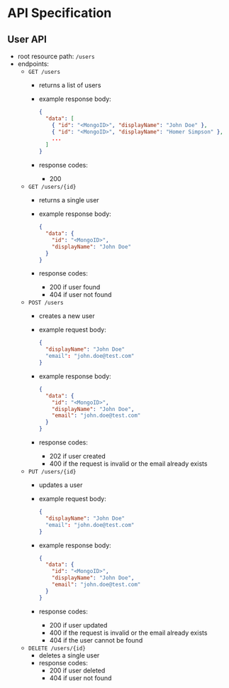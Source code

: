 # API Specification

## User API

- root resource path: `/users`
- endpoints:
  - `GET /users`
    - returns a list of users
    - example response body:

      ```json
      {
        "data": [
          { "id": "<MongoID>", "displayName": "John Doe" },
          { "id": "<MongoID>", "displayName": "Homer Simpson" },
          ...
        ]
      }
      ```

    - response codes:
      - 200
  - `GET /users/{id}`
    - returns a single user
    - example response body:

      ```json
      {
        "data": {
          "id": "<MongoID>",
          "displayName": "John Doe"
        }
      }
      ```

    - response codes:
      - 200 if user found
      - 404 if user  not found
  - `POST /users`
    - creates a new user
    - example request body:

      ```json
      {
        "displayName": "John Doe"
        "email": "john.doe@test.com"
      }
      ```

    - example response body:

      ```json
      {
        "data": {
          "id": "<MongoID>",
          "displayName": "John Doe",
          "email": "john.doe@test.com"
        }
      }
      ```

    - response codes:
      - 202 if user created
      - 400 if the request is invalid or the email already exists
  - `PUT /users/{id}`
    - updates a user
    - example request body:

      ```json
      {
        "displayName": "John Doe"
        "email": "john.doe@test.com"
      }
      ```

    - example response body:

      ```json
      {
        "data": {
          "id": "<MongoID>",
          "displayName": "John Doe",
          "email": "john.doe@test.com"
        }
      }
      ```

    - response codes:
      - 200 if user updated
      - 400 if the request is invalid or the email already exists
      - 404 if the user cannot be found
  - `DELETE /users/{id}`
    - deletes a single user
    - response codes:
      - 200 if user deleted
      - 404 if user not found
